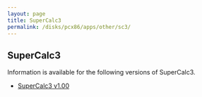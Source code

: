 ```yaml
---
layout: page
title: SuperCalc3
permalink: /disks/pcx86/apps/other/sc3/
---
```


SuperCalc3
----------

Information is available for the following versions of SuperCalc3.

* [SuperCalc3 v1.00](/disks/pcx86/apps/other/sc3/1.00/)
